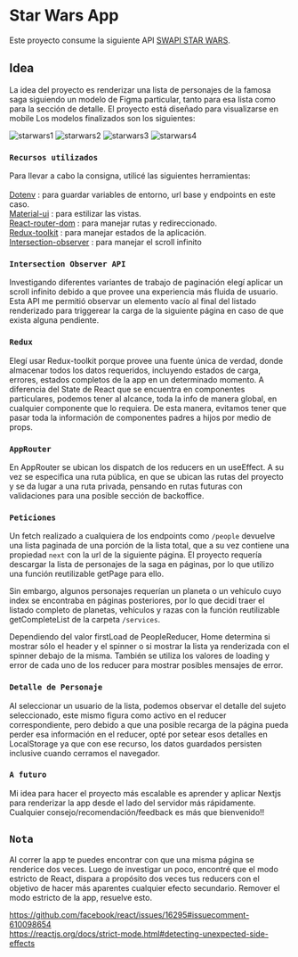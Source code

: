 # Star Wars App

  Este proyecto consume la siguiente API [SWAPI STAR WARS](https://swapi.dev/).

## Idea

  La idea del proyecto es renderizar una lista de personajes de la famosa saga siguiendo un modelo de Figma particular, tanto para esa lista como para la sección de detalle. El proyecto está diseñado para visualizarse en mobile Los modelos finalizados son los siguientes: 
  
  
  ![starwars1](https://user-images.githubusercontent.com/62775484/164109437-abdc5dd3-9d20-4c20-9a34-4ec246186505.png)
  ![starwars2](https://user-images.githubusercontent.com/62775484/164110138-763110fd-1749-4ba0-b581-3d4dc7dc7d0d.png)
  ![starwars3](https://user-images.githubusercontent.com/62775484/164110325-53821e00-b632-4ac6-aa87-ff271e5afa35.png)
  ![starwars4](https://user-images.githubusercontent.com/62775484/164110293-9f8a0402-2d28-43d2-91ee-fc25c37dad86.png)



### `Recursos utilizados`

  Para llevar a cabo la consigna, utilicé las siguientes herramientas:\
  \
    [Dotenv](https://www.npmjs.com/package/dotenv) : para guardar variables de entorno, url base y endpoints en este caso.\
    [Material-ui](https://mui.com/) : para estilizar las vistas.\
    [React-router-dom](https://v5.reactrouter.com/web/guides/quick-start) : para manejar rutas y redireccionado.\
    [Redux-toolkit](https://redux-toolkit.js.org/) : para manejar estados de la aplicación.\
    [Intersection-observer](https://developer.mozilla.org/es/docs/Web/API/Intersection_Observer_API) : para manejar el scroll infinito
    
    
### `Intersection Observer API`

  Investigando diferentes variantes de trabajo de paginación elegí aplicar un scroll infinito debido a que provee una experiencia más fluida de usuario. 
  Esta API me permitió observar un elemento vacío al final del listado renderizado para triggerear la carga de la siguiente página en caso de que exista alguna pendiente.
    
### `Redux`

  Elegí usar Redux-toolkit porque provee una fuente única de verdad, donde almacenar todos los datos requeridos, incluyendo estados de carga, errores, estados completos de la app en un determinado momento. 
   A diferencia del State de React que se encuentra en componentes particulares, podemos tener al alcance, toda la info de manera global, en cualquier componente que lo requiera. De esta manera, evitamos tener que pasar toda la información de componentes padres a hijos por medio de props.
   
### `AppRouter`

En AppRouter se ubican los dispatch de los reducers en un useEffect. A su vez se especifica una ruta pública, en que se ubican las rutas del proyecto y se da lugar a una ruta privada, pensando en rutas futuras con validaciones para una posible sección de backoffice.

### `Peticiones`

Un fetch realizado a cualquiera de los endpoints como `/people` devuelve una lista paginada de una porción de la lista total, que a su vez contiene una propiedad `next` con la url de la siguiente página. El proyecto requería descargar la lista de personajes de la saga en páginas, por lo que utilizo una función reutilizable getPage para ello.

Sin embargo, algunos personajes requerían un planeta o un vehículo cuyo index se encontraba en páginas posteriores, por lo que decidí traer el listado completo de planetas, vehículos y razas con la función reutilizable getCompleteList de la carpeta `/services`.

Dependiendo del valor firstLoad de PeopleReducer, Home determina si mostrar sólo el header y el spinner o si mostrar la lista ya renderizada con el spinner debajo de la misma. También se utiliza los valores de loading y error de cada uno de los reducer para mostrar posibles mensajes de error.

### `Detalle de Personaje`

Al seleccionar un usuario de la lista, podemos observar el detalle del sujeto seleccionado, este mismo figura como activo en el reducer correspondiente, pero debido a que una posible recarga de la página pueda perder esa información en el reducer, opté por setear esos detalles en LocalStorage ya que con ese recurso, los datos guardados persisten inclusive cuando cerramos el navegador.

### `A futuro`

Mi idea para hacer el proyecto más escalable es aprender y aplicar Nextjs para renderizar la app desde el lado del servidor más rápidamente. Cualquier consejo/recomendación/feedback es más que bienvenido!!


## `Nota`

Al correr la app te puedes encontrar con que una misma página se renderice dos veces. Luego de investigar un poco, encontré que el modo estricto de React, dispara a propósito dos veces tus reducers con el objetivo de hacer más aparentes cualquier efecto secundario. Remover el modo estricto de la app, resuelve esto. 

https://github.com/facebook/react/issues/16295#issuecomment-610098654 \
https://reactjs.org/docs/strict-mode.html#detecting-unexpected-side-effects


 






